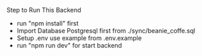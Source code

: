 Step to Run This Backend
- run "npm install" first
- Import Database Postgresql first from ./sync/beanie_coffe.sql
- Setup .env use example from .env.example
- run "npm run dev" for start backend